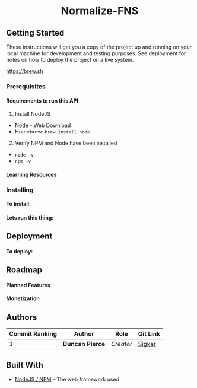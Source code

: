<h1 align="center">Normalize-FNS</h1>


## Getting Started

These instructions will get you a copy of the project up and running on your local machine for development and testing purposes. See deployment for notes on how to deploy the project on a live system.


https://brew.sh

### Prerequisites

#### Requirements to run this API
1. Install NodeJS
  - [Node](https://nodejs.org/en/download/) - Web Download
  - Homebrew: ```brew install node```
2. Verify NPM and Node have been installed
  - ```node -v```
  - ```npm -v```


#### Learning Resources

### Installing

#### To Install:

#### Lets run this thing:

## Deployment

#### To deploy:

## Roadmap

#### Planned Features


#### Monetization

## Authors
|Commit Ranking|Author|Role|Git Link|
|-|-|-|-|
|1|**Duncan Pierce**| *Creator*|[Sigkar](https://github.com/Sigkar)|
## Built With

* [NodeJS / NPM](https://nodejs.org/en/) - The web framework used






